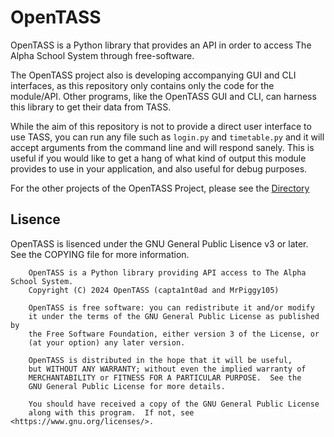 # OpenTASS

OpenTASS is a Python library that provides an API in order to access The Alpha School System through free-software.

The OpenTASS project also is developing accompanying GUI and CLI interfaces, as this repository only contains only the code for the module/API. Other programs, like the OpenTASS GUI and CLI, can harness this library to get their data from TASS.

While the aim of this repository is not to provide a direct user interface to use TASS, you can run any file such as `login.py` and `timetable.py` and it will accept arguments from the command line and will respond sanely. This is useful if you would like to get a hang of what kind of output this module provides to use in your application, and also useful for debug purposes.

For the other projects of the OpenTASS Project, please see the [Directory](https://github.com/OpenTASS)

## Lisence

OpenTASS is lisenced under the GNU General Public Lisence v3 or later.
See the COPYING file for more information.

```
    OpenTASS is a Python library providing API access to The Alpha School System.
    Copyright (C) 2024 OpenTASS (capta1nt0ad and MrPiggy105)

    OpenTASS is free software: you can redistribute it and/or modify
    it under the terms of the GNU General Public License as published by
    the Free Software Foundation, either version 3 of the License, or
    (at your option) any later version.

    OpenTASS is distributed in the hope that it will be useful,
    but WITHOUT ANY WARRANTY; without even the implied warranty of
    MERCHANTABILITY or FITNESS FOR A PARTICULAR PURPOSE.  See the
    GNU General Public License for more details.

    You should have received a copy of the GNU General Public License
    along with this program.  If not, see <https://www.gnu.org/licenses/>.
```
